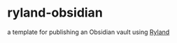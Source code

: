 # ryland-obsidian
a template for publishing an Obsidian vault using [Ryland](https://github.com/jtauber/ryland)
